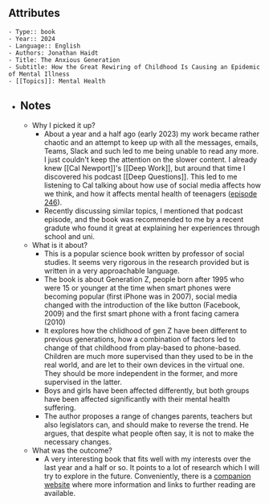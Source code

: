 ## Attributes
	- Type:: book
	- Year:: 2024
	- Language:: English
	- Authors: Jonathan Haidt
	- Title: The Anxious Generation
	- Subtitle: How the Great Rewiring of Childhood Is Causing an Epidemic of Mental Illness
	- [[Topics]]: Mental Health
- ## Notes
	- Why I picked it up?
		- About a year and a half ago (early 2023) my work became rather chaotic and an attempt to keep up with all the messages, emails, Teams, Slack and such led to me being unable to read any more. I just couldn't keep the attention on the slower content. I already knew [[Cal Newport]]'s [[Deep Work]], but around that time I discovered his podcast [[Deep Questions]]. This led to me listening to Cal talking about how use of social media affects how we think, and how it affects mental health of teenagers ([episode 246](https://www.youtube.com/watch?v=7h7anorDy9A)).
		- Recently discussing similar topics, I mentioned that podcast episode, and the book was recommended to me by a recent gradute who found it great at explaining her experiences through school and uni.
	- What is it about?
		- This is a popular science book written by professor of social studies. It seems very rigorous in the research provided but is written in a very approachable language.
		- The book is about Generation Z, people born after 1995 who were 15 or younger at the time when smart phones were becoming popular (first iPhone was in 2007), social media changed with the introduction of the like button (Facebook, 2009) and the first smart phone with a front facing camera (2010)
		- It explores how the chlidhood of gen Z have been different to previous generations, how a combination of factors led to change of that childhood from play-based to phone-based. Children are much more supervised than they used to be in the real world, and are let to their own devices in the virtual one. They should be more independent in the former, and more supervised in the latter.
		- Boys and girls have been affected differently, but both groups have been affected significantly with their mental health suffering.
		- The author proposes a range of changes parents, teachers but also legislators can, and should make to reverse the trend. He argues, that despite what people often say, it is not to make the necessary changes.
	- What was the outcome?
		- A very interesting book that fits well with my interests over the last year and a half or so. It points to a lot of research which I will try to explore in the future. Conveniently, there is a [companion website](https://www.anxiousgeneration.com/) where more information and links to further reading are available.